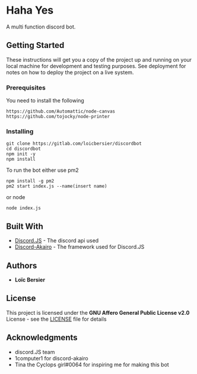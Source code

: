 # Haha Yes

A multi function discord bot.

## Getting Started

These instructions will get you a copy of the project up and running on your local machine for development and testing purposes. See deployment for notes on how to deploy the project on a live system.

### Prerequisites

You need to install the following

```
https://github.com/Automattic/node-canvas
https://github.com/tojocky/node-printer
```

### Installing
```
git clone https://gitlab.com/loicbersier/discordbot
cd discordbot
npm init -y
npm install
```
To run the bot either use pm2
```
npm install -g pm2
pm2 start index.js --name(insert name)
```
or node
```
node index.js
```
## Built With

* [Discord.JS](https://github.com/discordjs/discord.js) - The discord api used
* [Discord-Akairo](https://github.com/1Computer1/discord-akairo) - The framework used for Discord.JS

## Authors

* **Loïc Bersier**

## License

This project is licensed under the **GNU Affero General Public License v2.0** License - see the [LICENSE](LICENSE) file for details

## Acknowledgments

* discord.JS team
* 1computer1 for discord-akairo
* Tina the Cyclops girl#0064 for inspiring me for making this bot
